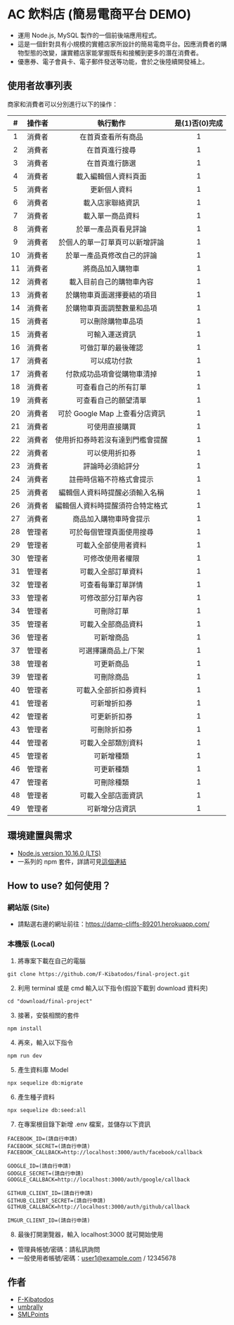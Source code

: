 # AC 飲料店 (簡易電商平台 DEMO)
* 運用 Node.js, MySQL 製作的一個前後端應用程式。
* 這是一個針對具有小規模的實體店家所設計的簡易電商平台。因應消費者的購物型態的改變，讓實體店家能掌握既有和接觸到更多的潛在消費者。
* 優惠券、電子會員卡、電子郵件發送等功能，會於之後陸續開發補上。

## 使用者故事列表
商家和消費者可以分別進行以下的操作：

|  #  | 操作者| 執行動作                      |是(1)否(0)完成 |
|:---:|------|:-----------------------------:| :-----:|
|  1  | 消費者 | 在首頁查看所有商品               |       1        |
|  2  | 消費者 | 在首頁進行搜尋                   |       1        |
|  3  | 消費者 | 在首頁進行篩選                   |       1        |
|  4  | 消費者 | 載入編輯個人資料頁面             |       1        |
|  5  | 消費者 | 更新個人資料                     |       1        |
|  6  | 消費者 | 載入店家聯絡資訊                 |       1        |
|  7  | 消費者 | 載入單一商品資料                 |       1        |
|  8  | 消費者 | 於單一產品頁看見評論             |       1        |
|  9  | 消費者 | 於個人的單一訂單頁可以新增評論   |       1        |
| 10  | 消費者 | 於單一產品頁修改自己的評論       |       1        |
| 11  | 消費者 | 將商品加入購物車                 |       1        |
| 12  | 消費者 | 載入目前自己的購物車內容         |       1        |
| 13  | 消費者 | 於購物車頁面選擇要結的項目       |       1        |
| 14  | 消費者 | 於購物車頁面調整數量和品項       |       1        |
| 15  | 消費者 | 可以刪除購物車品項              |        1        |
| 15  | 消費者 | 可輸入運送資訊                   |       1        |
| 16  | 消費者 | 可做訂單的最後確認               |       1        |
| 17  | 消費者 | 可以成功付款                     |       1        |
| 17  | 消費者 | 付款成功品項會從購物車清掉       |       1        |
| 18  | 消費者 | 可查看自己的所有訂單             |       1        |
| 19  | 消費者 | 可查看自己的願望清單             |       1        |
| 20  | 消費者 | 可於 Google Map 上查看分店資訊   |       1        |
| 21  | 消費者 | 可使用直接購買                   |       1        |
| 22  | 消費者 | 使用折扣券時若沒有達到門檻會提醒 |       1        |
| 22  | 消費者 | 可以使用折扣券                   |       1        |
| 23  | 消費者 | 評論時必須給評分                 |       1        |
| 24  | 消費者 | 註冊時信箱不符格式會提示          |        1        |
| 25  | 消費者 | 編輯個人資料時提醒必須輸入名稱     |        1        |
| 26  | 消費者 | 編輯個人資料時提醒須符合特定格式   |         1        |
| 27  | 消費者 |  商品加入購物車時會提示           |         1        |
| 28  | 管理者 | 可於每個管理頁面使用搜尋         |       1        |
| 29  | 管理者 | 可載入全部使用者資料             |       1        |
| 30  | 管理者 | 可修改使用者權限                 |       1        |
| 31  | 管理者 | 可載入全部訂單資料               |       1        |
| 32  | 管理者 | 可查看每筆訂單詳情               |       1        |
| 33  | 管理者 | 可修改部分訂單內容               |       1        |
| 34  | 管理者 | 可刪除訂單                       |       1        |
| 35  | 管理者 | 可載入全部商品資料               |       1        |
| 36  | 管理者 | 可新增商品                       |       1        |
| 37  | 管理者 | 可選擇讓商品上/下架              |       1        |
| 38  | 管理者 | 可更新商品                       |       1        |
| 39  | 管理者 | 可刪除商品                       |       1        |
| 40  | 管理者 | 可載入全部折扣券資料             |       1        |
| 41  | 管理者 | 可新增折扣券                     |       1        |
| 42  | 管理者 | 可更新折扣券                     |       1        |
| 43  | 管理者 | 可刪除折扣券                     |       1        |
| 44  | 管理者 | 可載入全部類別資料               |       1        |
| 45  | 管理者 | 可新增種類                       |       1        |
| 46  | 管理者 | 可更新種類                       |       1        |
| 47  | 管理者 | 可刪除種類                       |       1        |
| 48  | 管理者 | 可載入全部店面資訊               |       1        |
| 49  | 管理者 | 可新增分店資訊                   |       1        |

## 環境建置與需求
* [Node.js version 10.16.0 (LTS)](https://nodejs.org/en/)
* 一系列的 npm 套件，詳請可見[這個連結](https://tinyurl.com/wkhxnpy)

## How to use? 如何使用？
### 網站版 (Site)
* 請點選右邊的網址前往：https://damp-cliffs-89201.herokuapp.com/
### 本機版 (Local)
1. 將專案下載在自己的電腦
```
git clone https://github.com/F-Kibatodos/final-project.git
```
2. 利用 terminal 或是 cmd 輸入以下指令(假設下載到 download 資料夾)
```
cd "download/final-project"
```
3. 接著，安裝相關的套件
```
npm install 
```
4. 再來，輸入以下指令
```
npm run dev
```
5. 產生資料庫 Model
```
npx sequelize db:migrate
```
6. 產生種子資料
```
npx sequelize db:seed:all
```
7. 在專案根目錄下新增 .env 檔案，並儲存以下資訊
```
FACEBOOK_ID=(請自行申請)
FACEBOOK_SECRET=(請自行申請)
FACEBOOK_CALLBACK=http://localhost:3000/auth/facebook/callback

GOOGLE_ID=(請自行申請)
GOOGLE_SECRET=(請自行申請)
GOOGLE_CALLBACK=http://localhost:3000/auth/google/callback

GITHUB_CLIENT_ID=(請自行申請)
GITHUB_CLIENT_SECRET=(請自行申請)
GITHUB_CALLBACK=http://localhost:3000/auth/github/callback

IMGUR_CLIENT_ID=(請自行申請)
```
8. 最後打開瀏覽器，輸入 localhost:3000 就可開始使用
* 管理員帳號/密碼：請私訊詢問
* 一般使用者帳號/密碼：user1@example.com / 12345678

## 作者
* [F-Kibatodos](https://github.com/F-Kibatodos)
* [umbrally](https://github.com/umbrally)
* [SMLPoints](https://github.com/andy922200)
